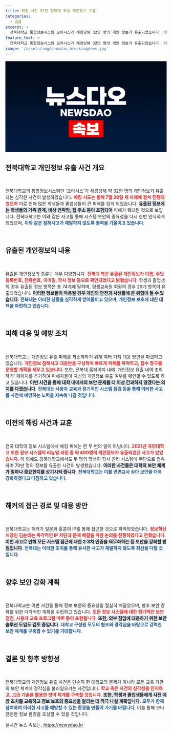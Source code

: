 ```yaml
---
title: 해킹 사건 32만 전북대 학생 개인정보 유출!
categories:
  - 법률
excerpt: >
  전북대학교 통합정보시스템 오아시스가 해킹당해 32만 명의 개인 정보가 유출되었습니다. 이름, 주민등록번호, 가족 관계 등 민감한 정보가 포함되어 피해가 우려됩니다. 전북대는 대응 반을 꾸리고 피해 접수를 위한 창구를 운영할 계획입니다.
feature_text: >
  전북대학교 통합정보시스템 오아시스가 해킹당해 32만 명의 개인 정보가 유출되었습니다. 이름, 주민등록번호, 가족 관계 등 민감한 정보가 포함되어 피해가 우려됩니다. 전북대는 대응 반을 꾸리고 피해 접수를 위한 창구를 운영할 계획입니다.
image: '/assets/img/newsdao_breakingnews.jpg'
---
```


<p><img src="/assets/img/newsdao_breakingnews.jpg" alt="ontimetimes 속보" /></p>

<h2 data-ke-size="size26">전북대학교 개인정보 유출 사건 개요</h2>

<p data-ke-size="size16">&nbsp;</p>

<p>전북대학교의 통합정보시스템인 '오아시스'가 해킹당해 약 32만 명의 개인정보가 유출되는 심각한 사건이 발생하였습니다. <b><span style="color: #ee2323;">해킹 시도는 올해 7월 28일 세 차례에 걸쳐 진행되었으며</span></b> 이로 인해 많은 학생들과 졸업생들이 큰 피해를 입게 되었습니다. <b><span style="background-color: #21538527;">유출된 정보에는 학생들의 가족 관계, 비상 연락망, 집 주소 등이 포함되어</span></b> 피해가 확대된 것으로 보입니다. 전북대학교는 이와 같은 사고를 통해 시스템 보안의 중요성을 다시 한번 인식하게 되었으며, <b><span style="color: #1a5490;">이와 같은 침해사고가 재발하지 않도록 총력을 기울이고 있습니다</span></b>.</p>

<p data-ke-size="size16">&nbsp;</p>

<h2 data-ke-size="size26">유출된 개인정보의 내용</h2>

<p data-ke-size="size16">&nbsp;</p>

<p>유출된 개인정보의 종류는 매우 다양합니다. <b><span style="color: #ee2323;">전북대 측은 유출된 개인정보가 이름, 주민등록번호, 전화번호, 이메일, 학사 정보 등으로 확인되었다고 밝혔습니다</span></b>. 학생과 졸업생의 경우 유출된 정보 항목은 총 74개에 달하며, 평생교육원 회원의 경우 29개 항목이 유출되었습니다. <b><span style="background-color: #21538527;">이러한 정보들이 악용될 경우 개인의 안전과 사생활에 큰 위협이 될 수 있습니다</span></b>. <b><span style="color: #1a5490;">전북대는 이러한 상황을 심각하게 받아들이고 있으며, 개인정보 보호에 대한 대책을 마련하고 있습니다</span></b>.</p>

<p data-ke-size="size16">&nbsp;</p>

<h2 data-ke-size="size26">피해 대응 및 예방 조치</h2>

<p data-ke-size="size16">&nbsp;</p>

<p>전북대학교는 개인정보 유출 피해를 최소화하기 위해 여러 가지 대응 방안을 마련하고 있습니다. <b><span style="color: #ee2323;">개인정보 침해사고 대응반을 구성하여 빠르게 피해를 파악하고, 접수 창구를 운영할 계획을 세우고 있습니다</span></b>. 또한, 전북대 홈페이지 내에 '개인정보 유출 내역 조회하기' 페이지를 추가하여 피해자들이 자신의 개인정보 유출 여부를 확인할 수 있도록 하고 있습니다. <b><span style="background-color: #21538527;">이번 사건을 통해 대학 내에서의 보안 문제를 더 이상 간과하지 않겠다는 의지를 다졌습니다</span></b>. <b><span style="color: #1a5490;">전북대는 사용자 교육과 정기적인 시스템 점검 등을 통해 이러한 사고를 사전에 예방하는 노력을 지속해 나갈 것입니다</span></b>.</p>

<p data-ke-size="size16">&nbsp;</p>

<h2 data-ke-size="size26">이전의 해킹 사건과 교훈</h2>

<p data-ke-size="size16">&nbsp;</p>

<p>전국 대학의 정보 시스템에서 해킹 피해는 한 두 번의 일이 아닙니다. <b><span style="color: #ee2323;">2021년 국민대학교 또한 정보 시스템의 리뉴얼 과정 중 약 400명의 개인정보가 유출되었던 사고가 있었습니다</span></b>. 이 외에도 경북대학교에서도 두 명의 학생이 학사 관리 시스템에 무단으로 접속하여 70만 명의 정보를 유출한 사건이 발생했습니다. <b><span style="background-color: #21538527;">이러한 사건들은 대학의 보안 체계가 얼마나 중요한지를 상기시켜 줍니다</span></b>. <b><span style="color: #1a5490;">전북대학교는 이를 반면교사 삼아 보안을 더욱 강화하겠다고 다짐하고 있습니다</span></b>.</p>

<p data-ke-size="size16">&nbsp;</p>

<h2 data-ke-size="size26">해커의 접근 경로 및 대응 방안</h2>

<p data-ke-size="size16">&nbsp;</p>

<p>전북대학교는 해커가 일본과 홍콩의 IP를 통해 접근한 것으로 파악되었습니다. <b><span style="color: #ee2323;">정보혁신처장인 김순태는 즉각적인 IP 차단과 문제 해결을 위한 논의를 진행하였다고 전했습니다</span></b>. <b><span style="background-color: #21538527;">이번 사고로 인해 모든 시스템 접근에 대한 2·3차 인증을 의무화하는 등 보안을 강화할 방침입니다</span></b>. <b><span style="color: #1a5490;">전북대는 이러한 조치를 통해 유사한 사고가 재발하지 않도록 최선을 다할 것입니다</span></b>.</p>

<p data-ke-size="size16">&nbsp;</p>

<h2 data-ke-size="size26">향후 보안 강화 계획</h2>

<p data-ke-size="size16">&nbsp;</p>

<p>전북대학교는 이번 사건을 통해 정보 보안의 중요성을 절실히 깨달았으며, 향후 보안 강화를 위한 다각적인 계획을 수립하고 있습니다. <b><span style="color: #ee2323;">모든 정보 시스템에 대한 정기적인 보안 점검, 사용자 교육 프로그램 마련 등이 포함됩니다</span></b>. <b><span style="background-color: #21538527;">또한, 외부 침입에 대응하기 위한 보안 솔루션 도입도 검토 중입니다</span></b>. <b><span style="color: #1a5490;">대학교 구성원 모두의 협조와 경각심을 바탕으로 강력한 보안 체계를 구축할 수 있기를 기대합니다</span></b>.</p>

<p data-ke-size="size16">&nbsp;</p>

<h2 data-ke-size="size26">결론 및 향후 방향성</h2>

<p data-ke-size="size16">&nbsp;</p>

<p>전북대학교의 개인정보 유출 사건은 단순히 한 대학교의 문제가 아니라 모든 교육 기관의 보안 체계에 경각심을 불러일으키는 사건입니다. <b><span style="color: #ee2323;">학교 측은 사건의 심각성을 인지하고, 고급 기술을 활용한 방어 체계를 구축할 것입니다</span></b>. <b><span style="background-color: #21538527;">또한, 학생과 졸업생들에게 사전 예방 조치를 교육하고 정보 보호의 중요성을 알리는 데 적극 나설 계획입니다</span></b>. <b><span style="color: #1a5490;">모두가 함께 참여하여 이러한 사고를 예방할 수 있는 환경을 만들어 가기를 바랍니다</span></b>, 이를 통해 보다 안전한 정보 환경을 조성할 수 있을 것입니다.</p>
실시간 뉴스 속보는, <a href="https://newsdao.kr" rel="dofollow">https://newsdao.kr</a>


